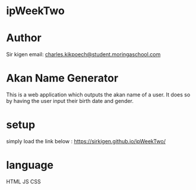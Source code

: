 # ipWeekTwo
# Author
Sir kigen 
email: charles.kikpoech@student.moringaschool.com
# Akan Name Generator
This is a web application which outputs the akan name of a user.
It does so by having the user input their birth date and gender.
# setup 
simply load the link below :
https://sirkigen.github.io/ipWeekTwo/
# language
HTML
JS
CSS
